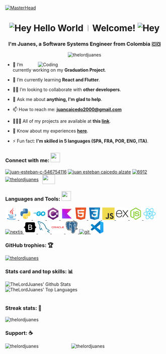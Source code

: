 [![MasterHead](https://www.jstips.co/assets/images/jstips-animation.gif)](https://rishavchanda.io)
<h1 align="center"><img src="https://raw.githubusercontent.com/MartinHeinz/MartinHeinz/master/wave.gif" alt="Hey" height="3%" width="3%"></img> Hello World <img src="https://github.com/TheDudeThatCode/TheDudeThatCode/blob/master/Assets/Earth.gif" height="3%" width="3%"> Welcome! <img src="https://raw.githubusercontent.com/MartinHeinz/MartinHeinz/master/wave.gif" alt="Hey" height="3%" width="3%"></img></h1>
<h3 align="center">I'm Juanes, a Software Systems Engineer from Colombia 🇨🇴</h3>
<p align="center"> <img src="https://komarev.com/ghpvc/?username=thelordjuanes&label=Profile%20views&color=0e75b6&style=flat" alt="thelordjuanes" /> </p>
<img align="right" alt="Coding" width="400" src="https://cdn.dribbble.com/users/926537/screenshots/4502924/python-2.gif">

- 🔭 I’m currently working on my **Graduation Project**.

- 🌱 I’m currently learning **React and Flutter**.

- 🤝🏼 I’m looking to collaborate with **other developers**.

- 💬 Ask me about **anything, I'm glad to help**.

- 📫 How to reach me: **juancaicedo2000@gmail.com**

- 👨🏻‍💻 All of my projects are available at **this [link](https://github.com/TheLordJuanes?tab=repositories)**.

- 📄 Know about my experiences **[here](https://www.linkedin.com/in/thelordjuanes/)**.

- ⚡ Fun fact: **I'm skilled in 5 languages (SPA, FRA, POR, ENG, ITA)**.

<h3 align="left">Connect with me: <img src="https://cultofthepartyparrot.com/parrots/hd/laptop_parrot.gif" width="30" height="30"/> </h3>
<p align="left">
<a href="https://linkedin.com/in/juan-esteban-c-546754116" target="blank"><img align="center" src="https://raw.githubusercontent.com/rahuldkjain/github-profile-readme-generator/master/src/images/icons/Social/linked-in-alt.svg" alt="juan-esteban-c-546754116" height="30" width="40" /></a>
<a href="https://fb.com/juanesteban.caicedoalzate" target="blank"><img align="center" src="https://raw.githubusercontent.com/rahuldkjain/github-profile-readme-generator/master/src/images/icons/Social/facebook.svg" alt="juan esteban caicedo alzate" height="30" width="40" /></a>
<a href="https://discord.gg/#6912" target="blank"><img align="center" src="https://raw.githubusercontent.com/rahuldkjain/github-profile-readme-generator/master/src/images/icons/Social/discord.svg" alt="6912" height="30" width="40" /></a>
<a href="https://instagram.com/thelordjuanes" target="blank"><img align="center" src="https://raw.githubusercontent.com/rahuldkjain/github-profile-readme-generator/master/src/images/icons/Social/instagram.svg" alt="thelordjuanes" height="30" width="40" /></a> &nbsp;
<a href="mailto: juancaicedo2000@gmail.com"><img align="center" src="https://upload.wikimedia.org/wikipedia/commons/0/0b/Logo_Gmail_%282015-2020%29.svg" height="30" width="40" /></a>
</p>

<h3 align="left">Languages and Tools: <img src="https://media.giphy.com/media/WUlplcMpOCEmTGBtBW/giphy.gif" height="30" width="30"> </h3>
<p align="left"> <a href="https://www.java.com" target="_blank" rel="noreferrer"> <img src="https://raw.githubusercontent.com/devicons/devicon/master/icons/java/java-original.svg" alt="java" width="40" height="40"/> </a> <a href="https://www.python.org" target="_blank" rel="noreferrer"> <img src="https://raw.githubusercontent.com/devicons/devicon/master/icons/python/python-original.svg" alt="python" width="40" height="40"/> </a> <a href="https://golang.org" target="_blank" rel="noreferrer"> <img src="https://raw.githubusercontent.com/devicons/devicon/master/icons/go/go-original-wordmark.svg" alt="go" width="40" height="40"/> </a> <a href="https://kotlinlang.org" target="_blank"> <img src="https://raw.githubusercontent.com/devicons/devicon/master/icons/csharp/csharp-original.svg" alt="csharp" width="40" height="40"/> </a> <a href="https://kotlinlang.org" target="_blank"> <img src="https://raw.githubusercontent.com/devicons/devicon/master/icons/kotlin/kotlin-original.svg" alt="kotlin" width="40" height="40"/> </a> <a href="https://www.w3.org/html/" target="_blank" rel="noreferrer"> <img src="https://raw.githubusercontent.com/devicons/devicon/master/icons/html5/html5-original.svg" alt="html5" width="40" height="40"/> </a> <a href="https://www.w3schools.com/css/" target="_blank" rel="noreferrer"> <img src="https://raw.githubusercontent.com/devicons/devicon/master/icons/css3/css3-original.svg" alt="css3" width="40" height="40"/> </a> <a href="https://developer.mozilla.org/en-US/docs/Web/JavaScript" target="_blank" rel="noreferrer"> <img src="https://raw.githubusercontent.com/devicons/devicon/master/icons/javascript/javascript-original.svg" alt="javascript" width="40" height="40"/> </a> <a href="https://expressjs.com" target="_blank" rel="noreferrer"> <img src="https://raw.githubusercontent.com/devicons/devicon/master/icons/express/express-original.svg" alt="express" width="40" height="40"/> </a> <a href="https://nodejs.org" target="_blank" rel="noreferrer"> <img src="https://raw.githubusercontent.com/devicons/devicon/master/icons/nodejs/nodejs-original.svg" alt="nodejs" width="40" height="40"/> </a> </a> <a href="https://reactjs.org/" target="_blank" rel="noreferrer"> <img src="https://raw.githubusercontent.com/devicons/devicon/master/icons/react/react-original.svg" alt="react" width="40" height="40"/> </a> <a href="https://nextjs.org/" target="_blank" rel="noreferrer"> <img src="https://cdn.worldvectorlogo.com/logos/nextjs-2.svg" alt="nextjs" width="40" height="40"/> </a> <a href="https://getbootstrap.com" target="_blank" rel="noreferrer"> <img src="https://raw.githubusercontent.com/devicons/devicon/master/icons/bootstrap/bootstrap-plain.svg" alt="bootstrap" width="40" height="40"/> </a> <a href="https://www.mysql.com/" target="_blank" rel="noreferrer"> <img src="https://raw.githubusercontent.com/devicons/devicon/master/icons/mysql/mysql-original.svg" alt="mysql" width="40" height="40"/> </a> <a href="https://www.oracle.com/" target="_blank" rel="noreferrer"> <img src="https://raw.githubusercontent.com/devicons/devicon/master/icons/oracle/oracle-original.svg" alt="oracle" width="40" height="40"/> </a> <a href="https://www.postgresql.org" target="_blank" rel="noreferrer"> <img src="https://raw.githubusercontent.com/devicons/devicon/master/icons/postgresql/postgresql-original.svg" alt="postgresql" width="40" height="40"/> </a> <a href="https://git-scm.com/" target="_blank" rel="noreferrer"> <img src="https://www.vectorlogo.zone/logos/git-scm/git-scm-icon.svg" alt="git" width="40" height="40"/> </a> <a href="https://code.visualstudio.com/" target="_blank" rel="noreferrer"> <img src="https://raw.githubusercontent.com/devicons/devicon/master/icons/vscode/vscode-original.svg" alt="vscode" width="40" height="40"/> </a> </p>

<h3 align="left">GitHub trophies: 🏆</h3>
<p align="left"> <a href="https://github.com/ryo-ma/github-profile-trophy"><img src="https://github-profile-trophy.vercel.app/?username=thelordjuanes&theme=react" alt="thelordjuanes" /></a> </p>

<h3 align="left">Stats card and top skills: 📊</h3>
<img align="left" src="https://github-readme-stats-eight-theta.vercel.app/api?username=thelordjuanes&show_icons=true&theme=react&include_all_commits=true&count_private=true" alt="TheLordJuanes' Github Stats" width="60%" />

<img src="https://github-readme-stats-eight-theta.vercel.app/api/top-langs/?username=thelordjuanes&layout=compact&langs_count=8&theme=react" width="37%" alt="TheLordJuanes' Top Languages" /><br><br>

<h3 align="left">Streak stats: 🏁</h3>
<img align="center" src="https://github-readme-streak-stats.herokuapp.com/?user=thelordjuanes&theme=react" alt="thelordjuanes" />

<h3 align="left">Support: ☕</h3>
<p><a href="https://www.buymeacoffee.com/thelordjuanes"> <img align="left" src="https://cdn.buymeacoffee.com/buttons/v2/default-yellow.png" height="50" width="210" alt="thelordjuanes" /></a><a href="https://ko-fi.com/thelordjuanes"> <img align="left" src="https://cdn.ko-fi.com/cdn/kofi3.png?v=3" height="50" width="210" alt="thelordjuanes" /></a></p>
